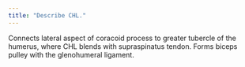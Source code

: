 ```yaml
---
title: "Describe CHL."
---
```

Connects lateral aspect of coracoid process to greater tubercle of the humerus, where CHL blends with supraspinatus tendon. Forms biceps pulley with the glenohumeral ligament.

